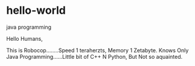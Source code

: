 # hello-world
java programming

Hello Humans,

This is Robocop........Speed 1 teraherzts, Memory 1 Zetabyte.
Knows Only Java Programming......Little bit of C++ N Python, But Not so aquainted.
